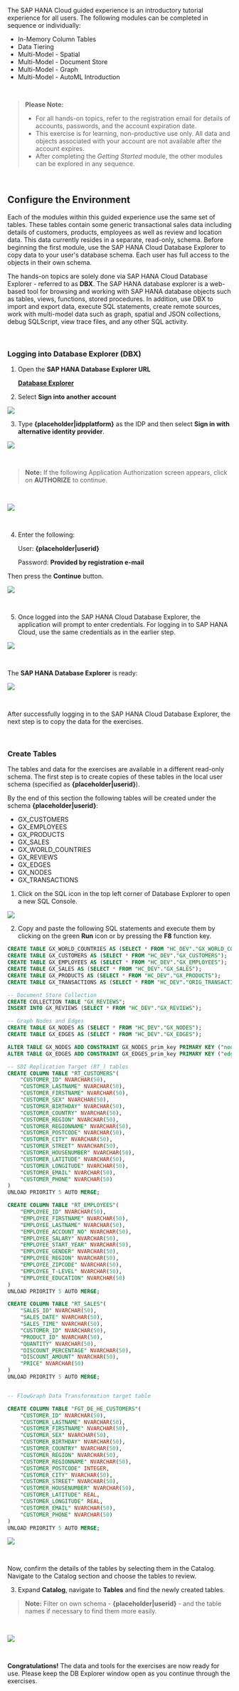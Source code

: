The SAP HANA Cloud guided experience is an introductory tutorial experience for all users. The following modules can be completed in sequence or individually:

- In-Memory Column Tables
- Data Tiering 
- Multi-Model - Spatial
- Multi-Model - Document Store 
- Multi-Model - Graph
- Multi-Model - AutoML Introduction


<!---**Important!** For all hands-on topics, please refer to the registration email received for details on accounts, passwords, and the date account expires. -->

</br>

> **Please Note:**
> * For all hands-on topics, refer to the registration email for details of accounts, passwords, and the account expiration date.
> * This exercise is for learning, non-productive use only. All data and objects associated with your account are not available after the account expires.
> * After completing the *Getting Started* module, the other modules can be explored in any sequence.

<!--- **Note** the hands-on in this lesson is compulsory in order to explore any of the SAP HANA Cloud features in this Guided Experience. All features are independent and can be explored in any sequence.--->

</br>

## Configure the Environment

<!---Before starting the lessons, the working environment must first be set up and configured. Get started by logging in to SAP HANA Database Explorer, then create database tables that will be used during the rest of the guided experience.--->

Each of the modules within this guided experience use the same set of tables. These tables contain some generic transactional sales data including details of customers, products, employees as well as review and location data.
This data currently resides in a separate, read-only, schema. Before beginning the first module, use the SAP HANA Cloud Database Explorer to copy data to your user's database schema. Each user has full access to the objects in their own schema.

The hands-on topics are solely done via SAP HANA Cloud Database Explorer - referred to as **DBX**. The SAP HANA database explorer is a web-based tool for browsing and working with SAP HANA database objects such as tables, views, functions, stored procedures. In addition, use DBX to import and export data, execute SQL statements, create remote sources, work with multi-model data such as graph, spatial and JSON collections, debug SQLScript, view trace files, and any other SQL activity.

</br>

### Logging into Database Explorer (DBX)

1. Open the **SAP HANA Database Explorer URL**

	**[Database Explorer]({link|dbx})**


2.  Select **Sign into another account**

![](./Images/DBX_Intro/DBX_Image_DBXSignIn.png)


3. Type  ****{placeholder|idpplatform}**** as the IDP and then select **Sign in with alternative identity provider**.


   <!-- **NOTE:** If you are an **SAP partner**, enter `academy-platform` and click on **Sign in with alternative identity provider** -->

![](./Images/DBX_Intro/DBX_Image_IDPSignIn.png)

</br>

>**Note:** If the following Application Authorization screen appears, click on **AUTHORIZE** to continue.

</br>

![](./Images/DBX_Intro/DBX_AppAuth.png)

</br>

4. Enter the following:

   User: **{placeholder|userid}**

   Password: **Provided by registration e-mail**

  Then press the **Continue** button.

![](./Images/DBX_Intro/DBX_Image_IDP2SignIn.png)

</br>

<!-- 5. Once you are in the Database Explorer, it will ask you for the credentials, use the same credentials as in earlier step to login to HANA Cloud. -->
5. Once logged into the SAP HANA Cloud Database Explorer, the application will prompt to enter credentials. For logging in to SAP HANA Cloud, use the same credentials as in the earlier step.

![](./Images/DBX_Intro/DBX_Image_DBXSignIn2.png)


<!-- ![](./Images/DBX_Intro/Exercise1/image3.png) -->


</br>

The **SAP HANA Database Explorer** is ready:

![](./Images/DBX_Intro/image24.png)

</br>

After successfully logging in to the SAP HANA Cloud Database Explorer, the next step is to copy the data for the exercises.


</br>

### Create Tables

The tables and data for the exercises are available in a different read-only schema. The first step is to create copies of these tables in the local user schema (specified as **{placeholder|userid}**).

By the end of this section the following tables will be created under the schema **{placeholder|userid}**:

* GX_CUSTOMERS
* GX_EMPLOYEES
* GX_PRODUCTS
* GX_SALES
* GX_WORLD_COUNTRIES 
* GX_REVIEWS
* GX_EDGES
* GX_NODES
* GX_TRANSACTIONS

<!---We will first create copies and simultaneously populate tables involved, to our own local schema **{placeholder|userid}** with data from our source schema.--->

1. Click on the SQL icon in the top left corner of Database Explorer to open a new SQL Console.

![](./Images/DBX_Intro/image14.png)

2. Copy and paste the following SQL statements and execute them by clicking on the green **Run** icon or by pressing the **F8** function key.


```sql
CREATE TABLE GX_WORLD_COUNTRIES AS (SELECT * FROM "HC_DEV"."GX_WORLD_COUNTRIES");
CREATE TABLE GX_CUSTOMERS AS (SELECT * FROM "HC_DEV"."GX_CUSTOMERS");
CREATE TABLE GX_EMPLOYEES AS (SELECT * FROM "HC_DEV"."GX_EMPLOYEES");
CREATE TABLE GX_SALES AS (SELECT * FROM "HC_DEV"."GX_SALES");
CREATE TABLE GX_PRODUCTS AS (SELECT * FROM "HC_DEV"."GX_PRODUCTS");
CREATE TABLE GX_TRANSACTIONS AS (SELECT * FROM "HC_DEV"."ORIG_TRANSACTIONS");

-- Document Store Collection
CREATE COLLECTION TABLE "GX_REVIEWS";
INSERT INTO GX_REVIEWS (SELECT * FROM "HC_DEV"."GX_REVIEWS");

-- Graph Nodes and Edges
CREATE TABLE GX_NODES AS (SELECT * FROM "HC_DEV"."GX_NODES");
CREATE TABLE GX_EDGES AS (SELECT * FROM "HC_DEV"."GX_EDGES");

ALTER TABLE GX_NODES ADD CONSTRAINT GX_NODES_prim_key PRIMARY KEY ("node_id");
ALTER TABLE GX_EDGES ADD CONSTRAINT GX_EDGES_prim_key PRIMARY KEY ("edge_id");

-- SDI Replication Target (RT_) tables
CREATE COLUMN TABLE "RT_CUSTOMERS"(
	"CUSTOMER_ID" NVARCHAR(50),
	"CUSTOMER_LASTNAME" NVARCHAR(50),
	"CUSTOMER_FIRSTNAME" NVARCHAR(50),
	"CUSTOMER_SEX" NVARCHAR(50),
	"CUSTOMER_BIRTHDAY" NVARCHAR(50),
	"CUSTOMER_COUNTRY" NVARCHAR(50),
	"CUSTOMER_REGION" NVARCHAR(50),
	"CUSTOMER_REGIONNAME" NVARCHAR(50),
	"CUSTOMER_POSTCODE" NVARCHAR(50),
	"CUSTOMER_CITY" NVARCHAR(50),
	"CUSTOMER_STREET" NVARCHAR(50),
	"CUSTOMER_HOUSENUMBER" NVARCHAR(50),
	"CUSTOMER_LATITUDE" NVARCHAR(50),
	"CUSTOMER_LONGITUDE" NVARCHAR(50),
	"CUSTOMER_EMAIL" NVARCHAR(50),
	"CUSTOMER_PHONE" NVARCHAR(50)
)
UNLOAD PRIORITY 5 AUTO MERGE;

CREATE COLUMN TABLE "RT_EMPLOYEES"(
	"EMPLOYEE_ID" NVARCHAR(50),
	"EMPLOYEE_FIRSTNAME" NVARCHAR(50),
	"EMPLOYEE_LASTNAME" NVARCHAR(50),
	"EMPLOYEE_ACCOUNT_NO" NVARCHAR(50),
	"EMPLOYEE_SALARY" NVARCHAR(50),
	"EMPLOYEE_START_YEAR" NVARCHAR(50),
	"EMPLOYEE_GENDER" NVARCHAR(50),
	"EMPLOYEE_REGION" NVARCHAR(50),
	"EMPLOYEE_ZIPCODE" NVARCHAR(50),
	"EMPLOYEE_T-LEVEL" NVARCHAR(50),
	"EMPLOYEE_EDUCATION" NVARCHAR(50)
)
UNLOAD PRIORITY 5 AUTO MERGE;

CREATE COLUMN TABLE "RT_SALES"(
	"SALES_ID" NVARCHAR(50),
	"SALES_DATE" NVARCHAR(50),
	"SALES_TIME" NVARCHAR(50),
	"CUSTOMER_ID" NVARCHAR(50),
	"PRODUCT_ID" NVARCHAR(50),
	"QUANTITY" NVARCHAR(50),
	"DISCOUNT_PERCENTAGE" NVARCHAR(50),
	"DISCOUNT_AMOUNT" NVARCHAR(50),
	"PRICE" NVARCHAR(50)
)
UNLOAD PRIORITY 5 AUTO MERGE;


-- FlowGraph Data Transformation target table

CREATE COLUMN TABLE "FGT_DE_HE_CUSTOMERS"(
	"CUSTOMER_ID" NVARCHAR(50),
	"CUSTOMER_LASTNAME" NVARCHAR(50),
	"CUSTOMER_FIRSTNAME" NVARCHAR(50),
	"CUSTOMER_SEX" NVARCHAR(50),
	"CUSTOMER_BIRTHDAY" NVARCHAR(50),
	"CUSTOMER_COUNTRY" NVARCHAR(50),
	"CUSTOMER_REGION" NVARCHAR(50),
	"CUSTOMER_REGIONNAME" NVARCHAR(50),
	"CUSTOMER_POSTCODE" INTEGER,
	"CUSTOMER_CITY" NVARCHAR(50),
	"CUSTOMER_STREET" NVARCHAR(50),
	"CUSTOMER_HOUSENUMBER" NVARCHAR(50),
	"CUSTOMER_LATITUDE" REAL,
	"CUSTOMER_LONGITUDE" REAL,
	"CUSTOMER_EMAIL" NVARCHAR(50),
	"CUSTOMER_PHONE" NVARCHAR(50)
)
UNLOAD PRIORITY 5 AUTO MERGE;


```


![](./Images/DBX_Intro/image01new.png)

</br>


<!-- Now we can confirm the details of our tables by selecting them in the Catalog. -->
Now, confirm the details of the tables by selecting them in the Catalog. Navigate to the Catalog section and choose the tables to review.

3. Expand **Catalog**, navigate to **Tables** and find the newly created tables.

>**Note:** Filter on own schema - **{placeholder|userid}** - and the table names if necessary to find them more easily.

<br>

![](./Images/DBX_Intro/image02new.png)

</br>


<!-- Great! You have now set up your environment with all the necessary tables and populated them with data. You are ready to continue with the exercises!
First, take a look at the next lesson which introduces you to the *'Why'* of HANA. -->

**Congratulations!** The data and tools for the exercises are now ready for use. Please keep the DB Explorer window open as you continue through the exercises.
<!-- Before starting the exercises, it is recommended to take a look at the next lesson, which introduces the user to the importance and rationale behind using SAP HANA (*'Why'* of HANA). -->
